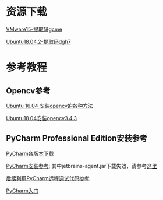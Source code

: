 # 资源下载
[VMware15-提取码gcme](https://pan.baidu.com/s/1nt87TDZg-T0L4Fd0RikjJQ)

[Ubuntu18.04.2-提取码dgh7](https://pan.baidu.com/s/1O9ol3tsvVpnrmT-lWBkzRw)

# 参考教程
## Opencv参考
[Ubuntu 16.04 安装opencv的各种方法](https://blog.csdn.net/ksws0292756/article/details/79511170)

[Ubuntu18.04安装opencv3.4.3](https://blog.csdn.net/qq_41080854/article/details/88609795?depth_1-utm_source=distribute.pc_relevant.none-task&utm_source=distribute.pc_relevant.none-task)

## PyCharm Professional Edition安装参考
[PyCharm各版本下载](https://www.jetbrains.com/pycharm/download/other.html)

[PyCharm安装参考](https://www.cnblogs.com/booturbo/archive/2019/10/25/11738174.html);
其中jetbrains-agent.jar下载失效，请参考[这里](https://www.jb51.net/softs/672190.html)

[后续利用PyCharm远程调试代码参考](https://www.cnblogs.com/xuegqcto/p/8621689.html)

[PyCharm入门](https://www.evget.com/article/2018/8/24/28417.html)
